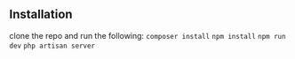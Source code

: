 ## Installation
clone the repo and run the following:
`composer install`
`npm install`
`npm run dev`
`php artisan server`

